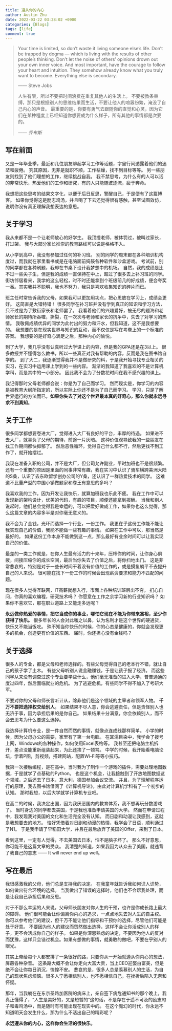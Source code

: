 ```yaml
---
title: 遵从你的内心
author: Austin Zhu
date: 2022-03-22 03:28:02 +0900
categories: [Blogs]
tags: [life]
comment: true
---
```


> Your time is limited, so don’t waste it living someone else’s life.
> Don’t be trapped by dogma — which is living with the results of other people’s thinking.
> Don’t let the noise of others’ opinions drown out your own inner voice.
> And most important, have the courage to follow your heart and intuition.
> They somehow already know what you truly want to become.
> Everything else is secondary.
>
> —— Steve Jobs
>
> 人生有限，所以不要把时间浪费在重复其他人的生活上。
> 不要被教条束缚，那只是根据别人的思维结果而生活，不要让他人的喧嚣纷繁，淹没了自己内心的声音。
> 最重要的是，你要有勇气去跟随你的直觉和心灵，因为它们在某种程度上已经知道你想要成为什么样子，所有其他的事情都是次要的。
>
> —— *乔布斯*

## 写在前面

又是一年毕业季，最近和几位朋友聊起学习工作等话题，字里行间透露着他们的迷茫和疲倦。
究其原因，无非是就职不顺，工作枯燥，找不到目标等等。
另一些朋友则找到了他们理想的工作，继续挑战自我。
我不禁思考，为什么有的人可以活的非常快乐，热爱他们的工作和研究，有的人只能随波逐流，疲于奔命。

我想把这些思考的结果文字化，以便于后日反思，警醒自己，于是便有了这篇博客。
如果你觉得这是励志鸡汤，并且喝了下去还觉得很有感触，甚至试图效仿，说明你没有真正理解我想表达的意思。

## 关于学习

我从来都不是一个让老师放心的好学生。
我顶撞老师，被体罚过，被叫过家长，打过架。
我与大部分家长推崇的教育路线可以说是格格不入。

从小学到高中，我没有参加过任何的补习班。
别的同学的周末都在各种培训机构度过，而我就在家里看书或是在电脑面前捣鼓各种软件和沙盒游戏。
考试前，别的同学都在各种刷题，我却在书桌下设计我梦想中的机场。
自然，我的成绩是比不过一些尖子生，但是我的成绩一直保持在中上，超过了很多去上补习班的同学。
街坊邻居看来，我学的这么轻松，时不时还能拿到个班级前几的好成绩，便会夸奖一番。其实我并不聪明，我也不努力，我只是喜欢收集知识的碎片而已。

班主任时常告诉我的父母，如果我可以更加用功点，把心思放在学习上，成绩会更好。
这简直是大错特错！
很多同学在补习班并没有学到真正的知识和学习方法，只不过是为了敷衍家长和老师罢了。
我看着他们的兴趣爱好，被无尽的题海和老师家长的期待所吞噬，撕裂，在一次次与老师和家长的抗争中，失去了对学习的热情。
我敬佩成绩优异的同学为此付出的努力和汗水，但我知道，这不是我想要的。
我想要的是在现实世界与知识的互动，而不仅仅是写在考卷上的一个标准的答案。
我想要的是好奇心满足之后，那种内心的愉悦。

到了大学，我几乎没有认真听过大学课上的内容，但是我的GPA还是在3以上。
很多教授并不懂得怎么教书，所以一些真正对我有帮助的内容，反而是我在图书馆自学的。
到了大二，我逐渐觉得我并不是做研究的料，于是我开始寻找专业相关的实习，在实习中运用课上学到的一些内容。
渐渐的我知道了我喜欢的不是计算机学科，而是其中的一小部分。
因此我不会为了分数花时间在我不感兴趣的课上。

我记得那时父母老师都会说：你是为了自己而学习。
然而现实是，你学习的内容是被教育大纲所指定的，所以实际上你还不是为了自己而学习。
学习，只是了解世界运行的方法而已，**如果你失去了对这个世界最本真的好奇心，那么你就永远寻求不到真知**。

## 关于工作

很多同学都想要卷进大厂，觉得进入大厂有良好的平台，丰厚的待遇。
如果进不去大厂，就辜负了父母的期待，前途一片灰暗。
这种价值观导致我的一些朋友在找工作期间都快抑郁了。
然后恶性循环，觉得自己什么都不行，然后更找不到工作了，就开始摆烂。

我现在准备入职的公司，并不是大厂，但公司允许副业，平时加班也不是很频繁。
还有一个重要的原因是里面的同事非常有趣，我在实习中认识了骑车横跨美洲大陆的S桑，认识了去东欧留学创办公司的Y桑，还认识了一群热爱技术的同学。
这难道不比量产型的中国小镇做题家和卷王有意思的多吗？

我喜欢我的工作，因为开发让我快乐，就算加班我也乐此不疲。
我在工作中可以发现新的架构设计，优美的代码，有趣的项目，顺便还能拿到报酬。
当我和别人说起时，他们总会觉得我是幸运的，可以把爱好做成工作，如果你也这么觉得，那么这篇文章的内容多半是对你毫无意义的。

我不会为了金钱，光环而选择一个行业，一份工作。
我更在乎这份工作能不能让我实现自己的价值，我能不能做一些有趣的事情。
如果在工作中可以，那当然是最好的。
如果这份工作本身不能做到这一点，那么最好有业余时间可以让我实现自己的价值。

最差的一类工作就是，在你人生最有活力的十来年，压榨你的时间，让你身心俱疲，间接压缩你的成长空间，最后当你失去了价值之后，将你扫地出门。
这是非常悲哀的，特别是对于一些长时间干着没有价值的工作的，或是摸鱼躺平不去提升自己的人来说。
很可能在找下一份工作的时候会出现薪资要求和能力不匹配的问题。

现在很多人觉得互联网，IT高薪就想入行，市面上各种培训班层出不穷。
扪心自问，你真的喜欢编程，研究技术吗？
你愿意在工作之余学习新的行业知识吗？
如果你不喜欢它，那在职业道路上又能走多远呢？

**永远做你热爱的事情，把它当成你的事业，哪怕它现在不能为你带来富裕，至少你获得了快乐。**
很多年长的人会对此嗤之以鼻，认为名利才是这个世界的硬通货，快乐又不能当饭吃。
殊不知当你快乐的时候，你的心态是健康的，你就会发现更多的机会，创造更有价值的东西。
届时，你还担心没有金钱吗？

## 关于选择

很多人的专业，都是父母和老师选择的。有些父母觉得自己的老本行不错，就让自己的孩子学了土木。
有些父母听别人说金融赚钱，于是让孩子报了经济。
而这些同学从来没有调查过这个专业要学些什么，他们毫无准备的进入大学，普普通通的度过四年，然后面临就业的危机。
为了逃避危机，有些同学不得不加入了考研大军。

不要对你的父母和师长言听计从，除非他们是这个领域的主宰者和领军人物。
**千万不要把选择权交给别人**。
如果结果不尽人意，你会逃避责任，但是责怪别人也无济于事，因为承担后果的是你自己。
如果结果十分满意，你会依赖别人，而不会去思考为什么要这么选择。

我选择计算机专业，是一件自然而然的事情，就像点连成线那样简单。
小学的时候，因为父母办公的需要，家里有了第一台电脑。
在耳濡目染中，我学会了拨号上网，Windows的各种操作，如何使用Excel表格等。
我甚至还把电脑主机拆开，差点没能重新组装起来，为此还挨了一顿骂。
中学的时候，我开始看电脑论坛，学着P图，剪视频，搭建网站，配置Wi-Fi等等小技巧。

我第一次接触编程，是在高中，当时我为了制作一个游戏的插件，需要处理地图数据，于是就学了点基础的Python。
也是这个机会，让我接触到了开放地图数据这个领域，之后还去了日本，意大利，德国参加会议交流。
并且，为了理解程序运行的原理，我去图书馆借阅了《计算机导论》，由此对计算机学科有了一个初步的认知。
那时我想，以后大学就学计算机专业吧。

在高二的时候，我决定出国，因为我厌恶国内的教育体系，我不想再玩分数游戏了。
当时身边的同学都去美国，于是我也准备申请美国的大学。
然而在申请过程中，我发现我对美国的文化和生活完全没有认知。
而日剧和动漫让我感到，这就是我想要去的地方。
恰好凭借着对日剧和动漫的热情，我学会了日语，顺利通过了N1。
于是我申请了早稻田大学，并且在最后放弃了美国的Offer，来到了日本。

看到这里，一定有人觉得，不去美国去日本，怕不是脑子坏了。
那么不好意思，你可能不是这篇文章的受众。
我清楚的知道，如果我因为从众去了美国，就违背了我自己的意志 —— It will never end up well。

## 写在最后

我很感激我的父母，他们总是支持我的决定。
在我童年就告诉我如何识人识势，如何做出符合环境的选择。
当我做出了错误的选择时，他们也不会帮我处理，而是让我自己承担后果和反思。

对于不那么幸运的人来说，父母师长朋友对你人生的干预，也许是你成长路上最大的障碍。
他们很可能会让你偏离你内心的追求，一点点地失去对人生的自主权。
你可以参考他们的建议，但千万不能让他们指导和干预你的选择，尽管他们可能是处于好意。
不要因为他人的建议而贸然做出选择，这样不会让你活成别人的样子，更不会活成你自己的样子。
如果是你深思熟虑的决定，不要因为他人的反对而犹豫，这样只会错过机会。如果有想做的事情，就勇敢的做吧，不要在乎别人的眼光。

其实上帝给每个人都安排了一条很好的路，只要你从一开始就遵从你内心的想法，屏蔽各种杂音。
这条路大概不会让你走向大富大贵，当上CEO迎娶白富美，但是绝不会让你每日消沉，惶惶不安。
悲哀的是，很多人总是羡慕别人的生活，为自己的现状焦虑烦恼。很多人宁愿相信别人，也不愿相信自己，在挫折后陷入无奈和怀疑。

那年，当我躺在在东京圣路加医院的病床上，亲自签下病危通知书的那个晚上，我真正懂得了，“人生是美好的，又是短暂的”这句话，不是存在于遥不可及的励志句子和毒鸡汤中，而是随时有可能出现在现实中的。
在这个魔幻的时代，你永远不知道明天会发生什么，那为什么不活出自己的精彩呢？

**永远遵从你的内心，这样你会生活的很快乐。**
